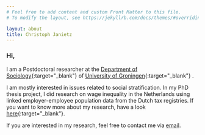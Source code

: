 ```yaml
---
# Feel free to add content and custom Front Matter to this file.
# To modify the layout, see https://jekyllrb.com/docs/themes/#overriding-theme-defaults

layout: about
title: Christoph Janietz
---
```



### Hi,

I am a Postdoctoral researcher at the [Department of Sociology](https://www.rug.nl/gmw/sociology/?lang=en){:target="_blank"} of [University of Groningen](https://www.rug.nl){:target="_blank"} .

I am mostly interested in issues related to social stratification. In my PhD thesis project, I did research on wage inequality in the Netherlands using linked employer-employee population data from the Dutch tax registries. If you want to know more about my research, have a look [here](https://www.uva.nl/en/shared-content/faculteiten/en/faculteit-der-maatschappij-en-gedragswetenschappen/news/2023/06/wage-inequality-between-organisations-is-growing.html?origin=PDQcb5%2BfSuSJvUewdsszdA){:target="_blank"}.

If you are interested in my research, feel free to contact me via [email](mailto:c.janietz@rug.nl).
